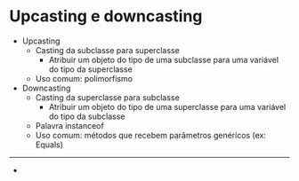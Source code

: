 # Upcasting e downcasting

- Upcasting
  - Casting da subclasse para superclasse
    - Atribuir um objeto do tipo de uma subclasse para uma variável do tipo da superclasse
  - Uso comum: polimorfismo
- Downcasting
  - Casting da superclasse para subclasse
    - Atribuir um objeto do tipo de uma superclasse para uma variável do tipo da subclasse
  - Palavra instanceof
  - Uso comum: métodos que recebem parâmetros genéricos (ex: Equals)

---

-
